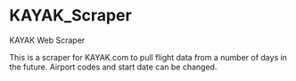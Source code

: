 # KAYAK_Scraper
KAYAK Web Scraper

This is a scraper for KAYAK.com to pull flight data from a number of days in the future.  Airport codes and start date can be changed.
